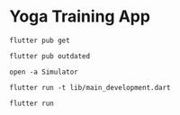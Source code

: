 # Yoga Training App

```shell
flutter pub get
```

```shell
flutter pub outdated
```

```shell
open -a Simulator
```

```shell
flutter run -t lib/main_development.dart
```

```shell
flutter run
```
